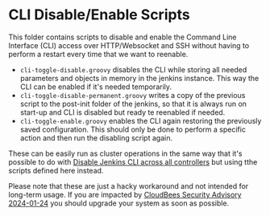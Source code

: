 # CLI Disable/Enable Scripts
This folder contains scripts to disable and enable the Command Line Interface (CLI) access over HTTP/Websocket and SSH without having to perform a restart every time that we want to reenable. 

* `cli-toggle-disable.groovy` disables the CLI while storing all needed parameters and objects in memory in the jenkins instance. This way the CLI can be enabled if it's needed temporarily.
* `cli-toggle-disable-permanent.groovy` writes a copy of the previous script to the post-init folder of the jenkins, so that it is always run on start-up and CLI is disabled but ready te reenabled if needed.
* `cli-toggle-enable.groovy` enables the CLI again restoring the previously saved configuration. This should only be done to perform a specific action and then run the disabling script again.

These can be easily run as cluster operations in the same way that it's possible to do with [Disable Jenkins CLI across all controllers](https://docs.cloudbees.com/docs/cloudbees-ci-kb/latest/operations-center/disable-jenkins-cli-across-all-controllers "Disable Jenkins CLI across all controllers") but using tthe scripts defined here instead.


Please note that these are just a hacky workaround and not intended for long-term usage. If you are impacted by [CloudBees Security Advisory 2024-01-24](https://www.cloudbees.com/security-advisories/cloudbees-security-advisory-2024-01-24 "CloudBees Security Advisory 2024-01-24") you should upgrade your system as soon as possible.

